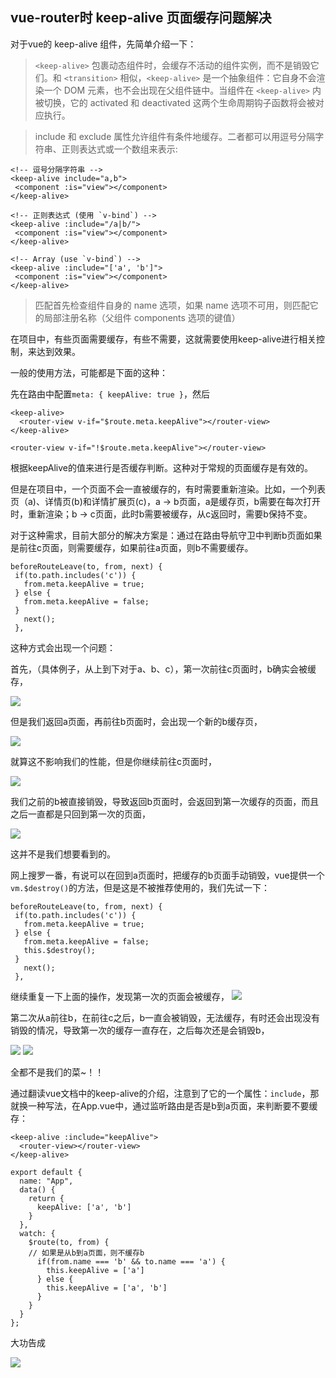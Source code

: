 ## vue-router时 keep-alive 页面缓存问题解决

对于vue的 keep-alive 组件，先简单介绍一下：

 > ```<keep-alive>``` 包裹动态组件时，会缓存不活动的组件实例，而不是销毁它们。和 ```<transition>``` 相似，```<keep-alive>``` 是一个抽象组件：它自身不会渲染一个 DOM 元素，也不会出现在父组件链中。当组件在 ```<keep-alive>``` 内被切换，它的 activated 和 deactivated 这两个生命周期钩子函数将会被对应执行。
 
 >include 和 exclude 属性允许组件有条件地缓存。二者都可以用逗号分隔字符串、正则表达式或一个数组来表示:
 
 ```
 <!-- 逗号分隔字符串 -->
<keep-alive include="a,b">
  <component :is="view"></component>
</keep-alive>

<!-- 正则表达式 (使用 `v-bind`) -->
<keep-alive :include="/a|b/">
  <component :is="view"></component>
</keep-alive>

<!-- Array (use `v-bind`) -->
<keep-alive :include="['a', 'b']">
  <component :is="view"></component>
</keep-alive>
```
>匹配首先检查组件自身的 name 选项，如果 name 选项不可用，则匹配它的局部注册名称（父组件 components 选项的键值）

在项目中，有些页面需要缓存，有些不需要，这就需要使用keep-alive进行相关控制，来达到效果。

一般的使用方法，可能都是下面的这种：

先在路由中配置```meta: { keepAlive: true }```，然后
```
<keep-alive>
  <router-view v-if="$route.meta.keepAlive"></router-view>
</keep-alive>

<router-view v-if="!$route.meta.keepAlive"></router-view>
```

根据keepAlive的值来进行是否缓存判断。这种对于常规的页面缓存是有效的。

但是在项目中，一个页面不会一直被缓存的，有时需要重新渲染。比如，一个列表页（a)、详情页(b)和详情扩展页(c)，a -> b页面，a是缓存页，b需要在每次打开时，重新渲染；b -> c页面，此时b需要被缓存，从c返回时，需要b保持不变。

对于这种需求，目前大部分的解决方案是：通过在路由导航守卫中判断b页面如果是前往c页面，则需要缓存，如果前往a页面，则b不需要缓存。
```
beforeRouteLeave(to, from, next) {
 if(to.path.includes('c')) {
   from.meta.keepAlive = true;
 } else {
   from.meta.keepAlive = false;
 }
   next();
 },
```

这种方式会出现一个问题：

首先，（具体例子，从上到下对于a、b、c），第一次前往c页面时，b确实会被缓存，

![](https://user-gold-cdn.xitu.io/2020/4/30/171c99e4058aaaed?w=472&h=141&f=png&s=16562)

但是我们返回a页面，再前往b页面时，会出现一个新的b缓存页，

![](https://user-gold-cdn.xitu.io/2020/4/30/171c99fe86f10eb8?w=448&h=143&f=png&s=16548)

就算这不影响我们的性能，但是你继续前往c页面时，

![](https://user-gold-cdn.xitu.io/2020/4/30/171c9a0f6fc2654a?w=477&h=137&f=png&s=16551)


我们之前的b被直接销毁，导致返回b页面时，会返回到第一次缓存的页面，而且之后一直都是只回到第一次的页面，

![](https://user-gold-cdn.xitu.io/2020/4/30/171c9a42970c6dd3?w=447&h=114&f=png&s=11867)

这并不是我们想要看到的。

网上搜罗一番，有说可以在回到a页面时，把缓存的b页面手动销毁，vue提供一个```vm.$destroy()```的方法，但是这是不被推荐使用的，我们先试一下：
```
beforeRouteLeave(to, from, next) {
 if(to.path.includes('c')) {
   from.meta.keepAlive = true;
 } else {
   from.meta.keepAlive = false;
   this.$destroy();
 }
   next();
 },
```
继续重复一下上面的操作，发现第一次的页面会被缓存，
![](https://user-gold-cdn.xitu.io/2020/4/30/171c9aa421b0c95e?w=462&h=128&f=png&s=16317)

第二次从a前往b，在前往c之后，b一直会被销毁，无法缓存，有时还会出现没有销毁的情况，导致第一次的缓存一直存在，之后每次还是会销毁b，

![](https://user-gold-cdn.xitu.io/2020/4/30/171c9ae0dfdb4f1d?w=434&h=127&f=png&s=15903)
![](https://user-gold-cdn.xitu.io/2020/4/30/171c9ae576a52ed8?w=463&h=103&f=png&s=12034)

全都不是我们的菜~！！

通过翻读vue文档中的keep-alive的介绍，注意到了它的一个属性：```include```，那就换一种写法，在App.vue中，通过监听路由是否是b到a页面，来判断要不要缓存：
```
<keep-alive :include="keepAlive">
  <router-view></router-view>
</keep-alive>
```
```
export default {
  name: "App",
  data() {
    return {
      keepAlive: ['a', 'b']
    }
  },
  watch: {
    $route(to, from) {
    // 如果是从b到a页面，则不缓存b
      if(from.name === 'b' && to.name === 'a') {
        this.keepAlive = ['a']
      } else {
        this.keepAlive = ['a', 'b']
      }
    }
  }
};
```

大功告成

![](https://user-gold-cdn.xitu.io/2020/4/30/171c9b61055c7ff8?w=476&h=165&f=gif&s=39342)
